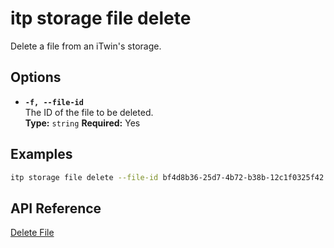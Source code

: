 # itp storage file delete

Delete a file from an iTwin's storage.

## Options

- **`-f, --file-id`**  
  The ID of the file to be deleted.  
  **Type:** `string` **Required:** Yes

## Examples

```bash
itp storage file delete --file-id bf4d8b36-25d7-4b72-b38b-12c1f0325f42
```

## API Reference

[Delete File](https://developer.bentley.com/apis/storage/operations/delete-file/)
